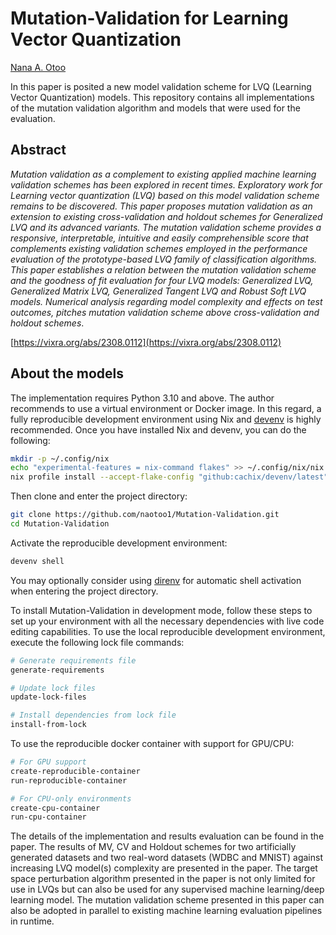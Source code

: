 # Mutation-Validation for Learning Vector Quantization
[Nana A. Otoo](https://github.com/naotoo1)


In this paper is posited a new model validation scheme for LVQ (Learning Vector Quantization) models. This repository contains all implementations of the mutation validation algorithm and models that were used for the evaluation. 

## Abstract
_Mutation validation as a complement to existing applied machine learning validation schemes has been explored in recent times. Exploratory work for Learning vector quantization (LVQ) based on this model validation scheme remains to be discovered. This paper proposes mutation validation as an extension to existing cross-validation and holdout schemes for Generalized LVQ and its advanced variants. The mutation validation scheme provides a responsive, interpretable, intuitive and easily comprehensible score that complements existing validation schemes employed in the performance evaluation of the prototype-based LVQ family of classification algorithms. This paper establishes a relation between the mutation validation scheme and the goodness of fit evaluation for four LVQ models: Generalized LVQ, Generalized Matrix LVQ, Generalized Tangent LVQ and Robust Soft LVQ models. Numerical analysis regarding model complexity and effects on test outcomes, pitches mutation validation scheme above cross-validation and holdout schemes_.

[https://vixra.org/abs/2308.0112](https://vixra.org/abs/2308.0112)


## About the models
The implementation requires Python 3.10 and above. The author recommends to use a virtual environment or Docker image. In  this regard, a fully reproducible development environment using Nix and [devenv](https://devenv.sh/getting-started/) is highly recommended. Once you have installed Nix and devenv, you can do the following:

   ```bash
   mkdir -p ~/.config/nix
   echo "experimental-features = nix-command flakes" >> ~/.config/nix/nix.conf
   nix profile install --accept-flake-config "github:cachix/devenv/latest"
   ```

Then clone and enter the project directory:

```bash
git clone https://github.com/naotoo1/Mutation-Validation.git
cd Mutation-Validation
```

Activate the reproducible development environment:
   ```bash
devenv shell
   ```
You may optionally consider using [direnv](https://direnv.net/) for automatic shell activation when entering the project directory.

To install Mutation-Validation in development mode, follow these steps to set up your environment with all the necessary dependencies with live code editing capabilities. To use the local reproducible development environment, execute the following lock file commands:

```bash
# Generate requirements file
generate-requirements

# Update lock files
update-lock-files

# Install dependencies from lock file
install-from-lock
   ``` 

To use the reproducible docker container with support for GPU/CPU:

```bash
# For GPU support
create-reproducible-container
run-reproducible-container

# For CPU-only environments
create-cpu-container
run-cpu-container
   ```

The details of the implementation and results evaluation can be found in the paper. The results of MV, CV and Holdout schemes for two artificially generated datasets and two real-word datasets (WDBC and MNIST) against increasing LVQ model(s) complexity are presented in the paper. The target space perturbation algorithm presented in the paper is not only limited for use in LVQs but can also be used for any supervised machine learning/deep learning model. The mutation validation scheme presented in this paper can also be adopted in parallel to existing machine learning evaluation pipelines in runtime.  

